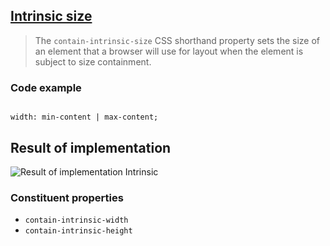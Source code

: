 ## [Intrinsic size](https://developer.mozilla.org/en-US/docs/Glossary/Intrinsic_Size)

> The `contain-intrinsic-size` CSS shorthand property sets the size of an element that a browser will use for layout when the element is subject to size containment.


### Code example

```

width: min-content | max-content;

```
## Result of implementation 
![Result of implementation `Intrinsic`](https://ishadeed.com/assets/intrinsic-sizing/intrinsic-sizing-1.png)

### Constituent properties
* `contain-intrinsic-width`
* `contain-intrinsic-height`